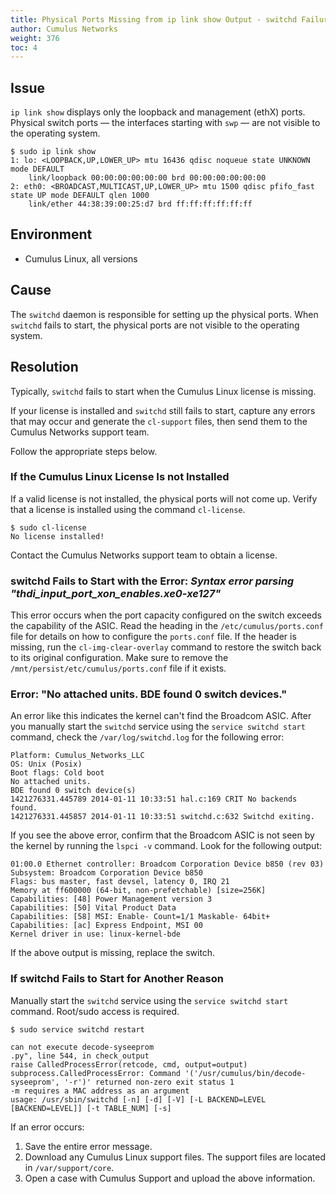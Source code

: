 ```yaml
---
title: Physical Ports Missing from ip link show Output - switchd Failure
author: Cumulus Networks
weight: 376
toc: 4
---
```


## Issue

`ip link show` displays only the loopback and management (ethX) ports. Physical switch ports — the interfaces starting with `swp` — are not visible to the operating system.

    $ sudo ip link show
    1: lo: <LOOPBACK,UP,LOWER_UP> mtu 16436 qdisc noqueue state UNKNOWN mode DEFAULT 
        link/loopback 00:00:00:00:00:00 brd 00:00:00:00:00:00
    2: eth0: <BROADCAST,MULTICAST,UP,LOWER_UP> mtu 1500 qdisc pfifo_fast state UP mode DEFAULT qlen 1000
        link/ether 44:38:39:00:25:d7 brd ff:ff:ff:ff:ff:ff

## Environment

  - Cumulus Linux, all versions

## Cause

The `switchd` daemon is responsible for setting up the physical ports. When `switchd` fails to start, the physical ports are not visible to the operating system.

## Resolution

Typically, `switchd` fails to start when the Cumulus Linux license is missing.

If your license is installed and `switchd` still fails to start, capture any errors that may occur and generate the `cl-support` files, then send them to the Cumulus Networks support team.

Follow the appropriate steps below.

### If the Cumulus Linux License Is not Installed

If a valid license is not installed, the physical ports will not come up. Verify that a license is installed using the command `cl-license`.

    $ sudo cl-license
    No license installed!

Contact the Cumulus Networks support team to obtain a license.

### switchd Fails to Start with the Error: *Syntax error parsing "thdi\_input\_port\_xon\_enables.xe0-xe127"*

This error occurs when the port capacity configured on the switch exceeds the capability of the ASIC. Read the heading in the `/etc/cumulus/ports.conf` file for details on how to configure the `ports.conf` file. If the header is missing, run the `cl-img-clear-overlay` command to restore the switch back to its original configuration. Make sure to remove the `/mnt/persist/etc/cumulus/ports.conf` file if it exists.

### Error: "No attached units. BDE found 0 switch devices."

An error like this indicates the kernel can't find the Broadcom ASIC. After you manually start the `switchd` service using the `service switchd start` command, check the `/var/log/switchd.log` for the following error:

    Platform: Cumulus_Networks_LLC
    OS: Unix (Posix)
    Boot flags: Cold boot
    No attached units.
    BDE found 0 switch device(s)
    1421276331.445789 2014-01-11 10:33:51 hal.c:169 CRIT No backends found.
    1421276331.445857 2014-01-11 10:33:51 switchd.c:632 Switchd exiting.

If you see the above error, confirm that the Broadcom ASIC is not seen by the kernel by running the `lspci -v` command. Look for the following output:

    01:00.0 Ethernet controller: Broadcom Corporation Device b850 (rev 03) 
    Subsystem: Broadcom Corporation Device b850 
    Flags: bus master, fast devsel, latency 0, IRQ 21 
    Memory at ff600000 (64-bit, non-prefetchable) [size=256K] 
    Capabilities: [48] Power Management version 3 
    Capabilities: [50] Vital Product Data 
    Capabilities: [58] MSI: Enable- Count=1/1 Maskable- 64bit+ 
    Capabilities: [ac] Express Endpoint, MSI 00 
    Kernel driver in use: linux-kernel-bde

If the above output is missing, replace the switch.

### If switchd Fails to Start for Another Reason

Manually start the `switchd` service using the `service switchd start` command. Root/sudo access is required.

    $ sudo service switchd restart

    can not execute decode-syseeprom
    .py", line 544, in check_output
    raise CalledProcessError(retcode, cmd, output=output)
    subprocess.CalledProcessError: Command '('/usr/cumulus/bin/decode-syseeprom', '-r')' returned non-zero exit status 1
    -m requires a MAC address as an argument
    usage: /usr/sbin/switchd [-n] [-d] [-V] [-L BACKEND=LEVEL [BACKEND=LEVEL]] [-t TABLE_NUM] [-s]

If an error occurs:

1.  Save the entire error message.
2.  Download any Cumulus Linux support files. The support files are
    located in `/var/support/core`.
3.  Open a case with Cumulus Support and upload the above information.
